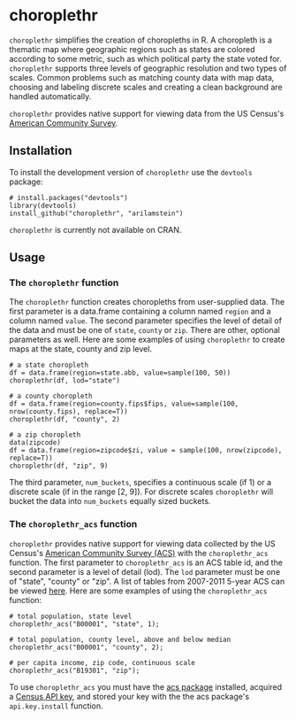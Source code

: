 # choroplethr

`choroplethr` simplifies the creation of choropleths in R.  A choropleth is a thematic map where geographic regions such as states are colored according to some metric, such as which political party the state voted for.  `choroplethr` supports three levels of geographic resolution and two types of scales.  Common problems such as matching county data with map data, choosing and labeling discrete scales and creating a clean background are handled automatically. 

`choroplethr` provides native support for viewing data from the US Census's [American Community Survey](https://www.census.gov/acs/www/).  

## Installation

To install the development version of `choroplethr` use the `devtools` package:

```
# install.packages("devtools")
library(devtools)
install_github("choroplethr", "arilamstein")
```

`choroplethr` is currently not available on CRAN.

## Usage

### The `choroplethr` function

The `choroplethr` function creates choropleths from user-supplied data.  The first parameter is a data.frame containing a column named `region` and a column named `value`.  The second parameter specifies the level of detail of the data and must be one of `state`, `county` or `zip`.  There are other, optional parameters as well.  Here are some examples of using `choroplethr` to create maps at the state, county and zip level.

```
# a state choropleth
df = data.frame(region=state.abb, value=sample(100, 50))
choroplethr(df, lod="state")

# a county choropleth
df = data.frame(region=county.fips$fips, value=sample(100, nrow(county.fips), replace=T))
choroplethr(df, "county", 2)

# a zip choropleth 
data(zipcode)
df = data.frame(region=zipcode$zi, value = sample(100, nrow(zipcode), replace=T))
choroplethr(df, "zip", 9)
```

The third parameter, `num_buckets`, specifies a continuous scale (if 1) or a discrete scale (if in the range [2, 9]).  For discrete scales `choroplethr` will bucket the data into `num_buckets` equally sized buckets.

### The `choroplethr_acs` function

`choroplethr` provides native support for viewing data collected by the US Census's [American Community Survey (ACS)](https://www.census.gov/acs/www/) with the `choroplethr_acs` function.  The first parameter to `choroplethr_acs` is an ACS table id, and the second parameter is a level of detail (lod).  The `lod` parameter must be one of "state", "county" or "zip".  A list of tables from 2007-2011 5-year ACS can be viewed [here](http://factfinder2.census.gov/faces/help/jsf/pages/metadata.xhtml?lang=en&type=dataset&id=dataset.en.ACS_11_5YR#). Here are some examples of using the `choroplethr_acs` function:

```
# total population, state level
choroplethr_acs("B00001", "state", 1);

# total population, county level, above and below median
choroplethr_acs("B00001", "county", 2); 

# per capita income, zip code, continuous scale
choroplethr_acs("B19301", "zip");
```

To use `choroplethr_acs` you must have the [acs package](http://cran.r-project.org/web/packages/acs/) installed, acquired a [Census API key](http://www.census.gov/developers/tos/key_request.html), and stored your key with the the acs package's `api.key.install` function.

